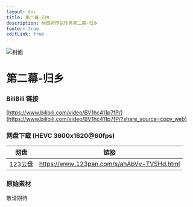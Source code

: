 ```yaml
---
layout: doc
title: 第二幕-归乡
description: 纳西妲传说任务第二幕-归乡
footer: true
editLink: true
---
```


![封面](https://vip.helloimg.com/images/2024/02/15/o6SkRb.jpg)

# 第二幕-归乡

### BiliBili 链接

[https://www.bilibili.com/video/BV1hc411p7fP/](https://www.bilibili.com/video/BV1hc411p7fP/?share_source=copy_web)

### 网盘下载 (HEVC 3600x1620@60fps)

| 网盘    | 链接                                         |
|-------|--------------------------------------------|
| 123云盘 | https://www.123pan.com/s/ahAbVv-TVSHd.html |


### 原始素材

敬请期待


